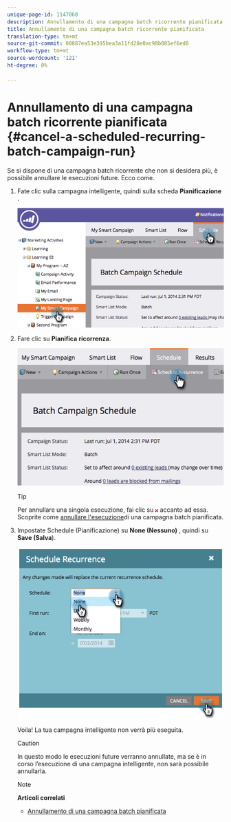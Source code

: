 ```yaml
---
unique-page-id: 1147060
description: Annullamento di una campagna batch ricorrente pianificata - Documenti Marketo - Documentazione prodotto
title: Annullamento di una campagna batch ricorrente pianificata
translation-type: tm+mt
source-git-commit: 00887ea53e395bea3a11fd28e0ac98b085ef6ed8
workflow-type: tm+mt
source-wordcount: '121'
ht-degree: 0%

---
```



# Annullamento di una campagna batch ricorrente pianificata {#cancel-a-scheduled-recurring-batch-campaign-run}

Se si dispone di una campagna batch ricorrente che non si desidera più, è possibile annullare le esecuzioni future. Ecco come.

1. Fate clic sulla campagna intelligente, quindi sulla scheda **Pianificazione** .

   ![](assets/image2014-9-22-16-3a44-3a51.png)

1. Fare clic su **Pianifica** **ricorrenza**.

   ![](assets/image2014-9-22-16-3a44-3a55.png)

   >[!TIP]
   >
   >Per annullare una singola esecuzione, fai clic su ![—](assets/image2014-9-22-16-3a45-3a42.png) accanto ad essa. Scoprite come [annullare l&#39;esecuzione](cancel-a-scheduled-batch-campaign-run.md)di una campagna batch pianificata.

1. Impostate Schedule (Pianificazione) su **None (Nessuno)** , quindi su **Save (Salva**).

   ![](assets/image2014-9-22-16-3a45-3a56.png)

   Voila! La tua campagna intelligente non verrà più eseguita.

   >[!CAUTION]
   >
   >In questo modo le esecuzioni future verranno annullate, ma se è in corso l’esecuzione di una campagna intelligente, non sarà possibile annullarla.

   >[!NOTE]
   >
   >**Articoli correlati**
   >
   >    
   >    
   >    * [Annullamento di una campagna batch pianificata](cancel-a-scheduled-batch-campaign-run.md)


